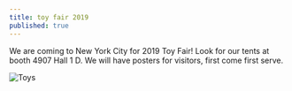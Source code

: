 ```yaml
---
title: toy fair 2019
published: true
---
```

We are coming to New York City for 2019 Toy Fair! Look for our tents at booth 4907 Hall 1 D. We will have posters for visitors, first come first serve.

![Toys](/static/uploads/toyfair_posters.png)
